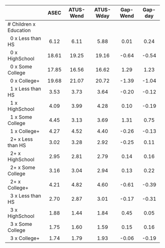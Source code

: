 
|                      |         ASEC |    ATUS-Wend |    ATUS-Wday |     Gap-Wend |      Gap-day |
| -------------------- | :----------: | :----------: | :----------: | :----------: | :----------: |
| # Children x Education |              |              |              |              |              |
| &nbsp;&nbsp;0 x Less than HS |         6.12 |         6.11 |         5.88 |         0.01 |         0.24 |
| &nbsp;&nbsp;0 x HighSchool |        18.61 |        19.25 |        19.16 |        -0.64 |        -0.54 |
| &nbsp;&nbsp;0 x Some College |        17.85 |        16.56 |        16.62 |         1.29 |         1.23 |
| &nbsp;&nbsp;0 x College+ |        19.68 |        21.07 |        20.72 |        -1.39 |        -1.04 |
| &nbsp;&nbsp;1 x Less than HS |         3.53 |         3.73 |         3.64 |        -0.20 |        -0.12 |
| &nbsp;&nbsp;1 x HighSchool |         4.09 |         3.99 |         4.28 |         0.10 |        -0.19 |
| &nbsp;&nbsp;1 x Some College |         4.45 |         3.13 |         3.69 |         1.31 |         0.75 |
| &nbsp;&nbsp;1 x College+ |         4.27 |         4.52 |         4.40 |        -0.26 |        -0.13 |
| &nbsp;&nbsp;2+ x Less than HS |         3.02 |         3.28 |         2.92 |        -0.25 |         0.11 |
| &nbsp;&nbsp;2+ x HighSchool |         2.95 |         2.81 |         2.79 |         0.14 |         0.16 |
| &nbsp;&nbsp;2+ x Some College |         3.16 |         3.04 |         2.94 |         0.13 |         0.22 |
| &nbsp;&nbsp;2+ x College+ |         4.21 |         4.82 |         4.60 |        -0.61 |        -0.39 |
| &nbsp;&nbsp;3 x Less than HS |         2.70 |         2.87 |         3.01 |        -0.17 |        -0.31 |
| &nbsp;&nbsp;3 x HighSchool |         1.88 |         1.44 |         1.84 |         0.45 |         0.05 |
| &nbsp;&nbsp;3 x Some College |         1.75 |         1.60 |         1.59 |         0.15 |         0.16 |
| &nbsp;&nbsp;3 x College+ |         1.74 |         1.79 |         1.93 |        -0.06 |        -0.19 |


